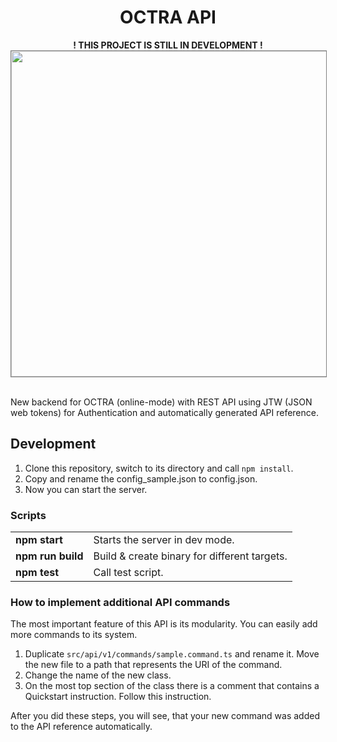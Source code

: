
<h1 align="center">OCTRA API</h1>

<p align="center">
<b>! THIS PROJECT IS STILL IN DEVELOPMENT !</b>
<img width="600" height="521" style="border:1px solid gray;" src="https://github.com/IPS-LMU/octra-api/raw/main/screenshots/api.png">
 <br/>
    <br/>
    
New backend for OCTRA (online-mode) with REST API using JTW (JSON web tokens) for Authentication and automatically generated API reference.
</p>

## Development

1. Clone this repository, switch to its directory and call `npm install`.
2. Copy and rename the config_sample.json to config.json.
3. Now you can start the server.

### Scripts

<table>
<tbody>
<tr>
<td style="font-weight:bold;">
npm start
</td>
<td>
    Starts the server in dev mode.
</td>
</tr>

<tr>
<td style="font-weight:bold;">
npm run build
</td>
<td>
    Build & create binary for different targets.
</td>
</tr>

<tr>
<td style="font-weight:bold;">
npm test
</td>
<td>
    Call test script.
</td>
</tr>

</tbody>
</table>


### How to implement additional API commands

The most important feature of this API is its modularity. You can easily add more commands to its system.

1. Duplicate `src/api/v1/commands/sample.command.ts` and rename it. Move the new file to a path that represents the URI of the command.
2. Change the name of the new class.
3. On the most top section of the class there is a comment that contains a Quickstart instruction. Follow this instruction.

After you did these steps, you will see, that your new command was added to the API reference automatically.
